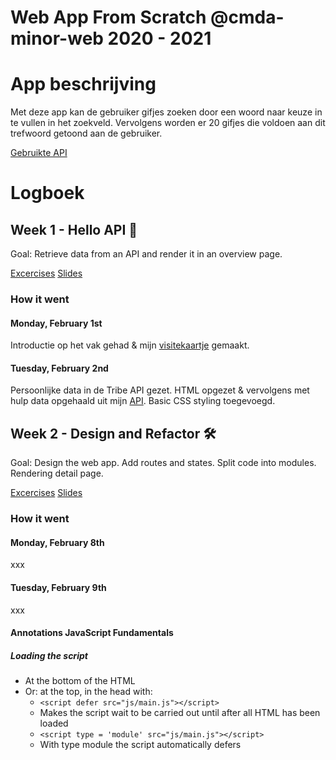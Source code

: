 # Web App From Scratch @cmda-minor-web 2020 - 2021

# App beschrijving
Met deze app kan de gebruiker gifjes zoeken door een woord naar keuze in te vullen in het zoekveld. Vervolgens worden er 20 gifjes die voldoen aan dit trefwoord getoond aan de gebruiker.

[Gebruikte API](https://developers.giphy.com/docs/api/)


# Logboek
## Week 1 - Hello API 🐒

Goal: Retrieve data from an API and render it in an overview page.

[Excercises](https://github.com/cmda-minor-web/web-app-from-scratch-2021/blob/master/course/week-1.md)
[Slides](https://docs.google.com/presentation/d/1hXfgIhBzJ2QXDmpKpMcx7G-a9R_fVrcPdeOyM3G0I00/edit?usp=sharing)

### How it went
#### Monday, February 1st
Introductie op het vak gehad & mijn [visitekaartje](https://lisaoude.github.io/kickoff-2021/) gemaakt.

#### Tuesday, February 2nd
Persoonlijke data in de Tribe API gezet. HTML opgezet & vervolgens met hulp data opgehaald uit mijn [API](https://developers.giphy.com/docs/api/). Basic CSS styling toegevoegd.






## Week 2 - Design and Refactor 🛠
Goal: Design the web app. Add routes and states. Split code into modules. Rendering detail page.

[Excercises](https://github.com/cmda-minor-web/web-app-from-scratch-2021/blob/master/course/week-2.md)
[Slides](https://docs.google.com/presentation/d/1ycANqFk9LtrZCBJF2TyQ1c_bejjEctSlb-52xbK_P1g/edit?usp=sharing)


### How it went
#### Monday, February 8th
xxx

#### Tuesday, February 9th
xxx

#### Annotations JavaScript Fundamentals 
##### Loading the script
- At the bottom of the HTML
- Or: at the top, in the head with:
    - ```<script defer src="js/main.js"></script>```
    - Makes the script wait to be carried out until after all HTML has been loaded
    - ```<script type = 'module' src="js/main.js"></script>```
    - With type module the script automatically defers




<!-- # To Do
linkToLiveDemo? review (assignment): assignGrade (1);
What does your app do, what is the goal? (passing butter)
Which actors are there in your application? (actor diagram)
Which API is used and what are the limitations? (rate limit)
How does flowed interaction through the application? (interaction diagram)
Which design patterns and best practices
What would you like to add (feature wishlist / backlog) -->

<!--In this course you will learn to build a web application without frameworks or unnecessary libraries, but with vanilla HTML, CSS & JavaScript as much as possible. The end result is a modular, single page web app (SPA). Data will be retrieved from an external API of your choice, manipulated and finally shown in the UI of the App. You will learn different ways to structure code and develop your own coding style. With the gained knowledge you will be able to build interactive prototypes, based on real data. Also you will gain a better understanding of how API's, frameworks and libraries work.-->

<!--## Learning goals-->

<!--
* _You can add structure to your code by applying patterns. You can defend the choice for the chosen patterns_
* _You can retrieve data, manipulate it and dynamically convert it to html elements using templating_
* _You understand how you can work with an external API using asynchronous code_
* _You understand how you can manage state in your application and you inform the user of state where necessary_
-->

<!--
[Rubric](https://docs.google.com/spreadsheets/d/1vJJ4EhIqkefWj1nWFp0Pnvy1Kld-S2V3qwZgC6XQO0c/edit?usp=sharing), with learning goals
[Overall planning](https://teams.microsoft.com/l/file/95EAEC95-4AB8-4E62-A810-2445969460B6?tenantId=0907bb1e-21fc-476f-8843-02d09ceb59a7&fileType=xlsx&objectUrl=https%3A%2F%2Ficthva.sharepoint.com%2Fsites%2FFDMCI_EDU__CMD20_21_Minor_Web_5i7j73jt%2FShared%20Documents%2F02%20-%20Web%20App%20From%20Scratch%2FWAFS%202021%20Planning.xlsx&baseUrl=https%3A%2F%2Ficthva.sharepoint.com%2Fsites%2FFDMCI_EDU__CMD20_21_Minor_Web_5i7j73jt&serviceName=teams&threadId=19:9bd8abc7b32c4e0196ddbaae12cf8e79@thread.tacv2&groupId=5d001f9a-0a4b-4768-92b1-0f1768328ba3)
-->








<!--### Week 3 - Wrapping up 🎁-->

<!--
Goal:
Manipulate data. Reflect on end result
-->

<!--[Excercises](https://github.com/cmda-minor-web/web-app-from-scratch-2021/blob/master/course/week-3.md)-->

<!--[Slides](https://docs.google.com/presentation/d/1yZi-ODpENKHMr0-kpKmnCI6dGSgXS9oeLxMXCJnieic/edit?usp=sharing)-->

<!--
## Best Practices
All work during this course will be tested against our [Best Practices for JavaScript](https://github.com/cmda-minor-web/best-practices/blob/master/javascript.md).
-->

<!-- Add a link to your live demo in Github Pages 🌐-->

<!-- ☝️ replace this description with a description of your own work -->

<!-- replace the code in the /docs folder with your own, so you can showcase your work with GitHub Pages 🌍 -->

<!-- Add a nice poster image here at the end of the week, showing off your shiny frontend 📸 -->

<!-- Maybe a table of contents here? 📚 -->

<!-- How about a section that describes how to install this project? 🤓 -->

<!-- ...but how does one use this project? What are its features 🤔 -->

<!-- What external data source is featured in your project and what are its properties 🌠 -->

<!-- Maybe a checklist of done stuff and stuff still on your wishlist? ✅ -->

<!-- How about a license here? 📜 (or is it a licence?) 🤷 -->
